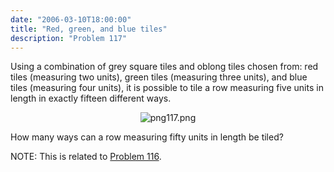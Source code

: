 ```yaml
---
date: "2006-03-10T18:00:00"
title: "Red, green, and blue tiles"
description: "Problem 117"
---
```


<p>Using a combination of grey square tiles and oblong tiles chosen from: red tiles (measuring two units), green tiles (measuring three units), and blue tiles (measuring four units), it is possible to tile a row measuring five units in length in exactly fifteen different ways.</p>
<div style="text-align:center;">
<img alt="png117.png" src="/images/p117.png"/></div>
<p>How many ways can a row measuring fifty units in length be tiled?</p>
<p class="note">NOTE: This is related to <a href="problem%3d116.html">Problem 116</a>.</p>

